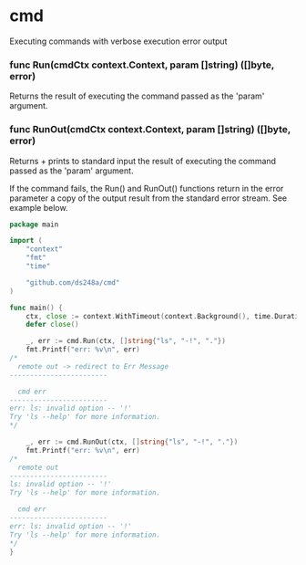 # cmd

Executing commands with verbose execution error output

### func Run(cmdCtx context.Context, param []string) ([]byte, error)
Returns the result of executing the command passed as the 'param' argument.

### func RunOut(cmdCtx context.Context, param []string) ([]byte, error)
Returns + prints to standard input the result of executing the command passed as the 'param' argument.

If the command fails, the Run() and RunOut() functions return in the error parameter a copy of the output result from the standard error stream.
See example below. 

```go
package main

import (
	"context"
	"fmt"
	"time"

	"github.com/ds248a/cmd"
)

func main() {
	ctx, close := context.WithTimeout(context.Background(), time.Duration(1)*time.Second)
	defer close()

	_, err := cmd.Run(ctx, []string{"ls", "-!", "."})
	fmt.Printf("err: %v\n", err)
/*
  remote out -> redirect to Err Message
------------------------

  cmd err
------------------------
err: ls: invalid option -- '!'
Try 'ls --help' for more information.
*/

	_, err := cmd.RunOut(ctx, []string{"ls", "-!", "."})
	fmt.Printf("err: %v\n", err)
/*
  remote out
------------------------
ls: invalid option -- '!'
Try 'ls --help' for more information.

  cmd err
------------------------
err: ls: invalid option -- '!'
Try 'ls --help' for more information.
*/
}
```
